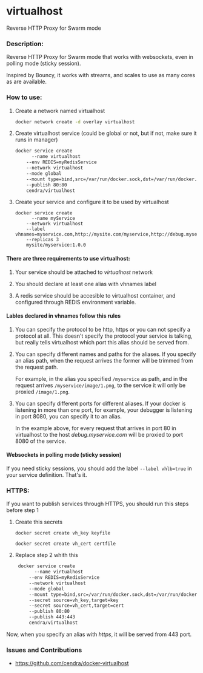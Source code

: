 # virtualhost

Reverse HTTP Proxy for Swarm mode

### Description:

Reverse HTTP Proxy for Swarm mode that works with websockets, even in polling mode (sticky session).

Inspired by Bouncy, it works with streams, and scales to use as many cores as are available.

### How to use:

1. Create a network named virtualhost

    ```bash
    docker network create -d overlay virtualhost
    ```

2. Create virtualhost service (could be global or not, but if not, make sure it runs in manager)

    ```bash
    docker service create
    	  --name virtualhost 
        --env REDIS=myRedisService
        --network virtualhost
        --mode global
        --mount type=bind,src=/var/run/docker.sock,dst=/var/run/docker.sock
        --publish 80:80
        cendra/virtualhost
   ```

1. Create your service and configure it to be used by virtualhost

    ```
    docker service create
    	  --name myService
        --network virtualhost
        --label vhnames=myservice.com,http://mysite.com/myservice,http://debug.myservice.com:8080
        --replicas 3
        mysite/myservice:1.0.0
    ```

#### There are three requirements to use virtualhost:

1. Your service should be attached to *virtualhost* network

2. You should declare at least one alias with vhnames label

3. A redis service should be accesible to virtualhost container, and configured through REDIS environment variable.

#### Lables declared in vhnames follow this rules

1. You can specify the protocol to be http, https or you can not specify a protocol at all. This doesn't specify the protocol your service is talking, but really tells virtualhost which port this alias should be served from.

2. You can specify different names and paths for the aliases. If you specify an alias path, when the request arrives the former will be trimmed from the request path.

    For example, in the alias you specified ```/myservice``` as path, and in the request arrives ```/myservice/image/1.png```, to the service it will only be proxied ```/image/1.png```.

3. You can specify different ports for different aliases. If your docker is listening in more than one port, for example, your debugger is listening in port 8080, you can specify it to an alias.

     In the example above, for every request that arrives in port 80 in virtualhost to the host *debug.myservice.com* will be proxied to port 8080 of the service.

#### Websockets in polling mode (sticky session)

If you need sticky sessions, you should add the label ```--label vhlb=true``` in your service definition. That's it.

### HTTPS:

If you want to publish services through HTTPS, you should run this steps before step 1

1. Create this secrets
    ```
    docker secret create vh_key keyfile

    docker secret create vh_cert certfile
    ```

2. Replace step 2 whith this
   ```bash
    docker service create
    	  --name virtualhost
        --env REDIS=myRedisService
        --network virtualhost
        --mode global
        --mount type=bind,src=/var/run/docker.sock,dst=/var/run/docker.sock
        --secret source=vh_key,target=key
        --secret source=vh_cert,target=cert
        --publish 80:80
        --publish 443:443
        cendra/virtualhost
   ```

Now, when you specify an alias with *https*, it will be served from 443 port.

### Issues and Contributions

* https://github.com/cendra/docker-virtualhost
